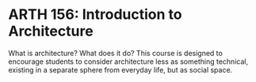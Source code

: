 # ARTH 156: Introduction to Architecture

What is architecture? What does it do? This course is designed to encourage students to consider architecture less as something technical, existing in a separate sphere from everyday life, but as social space.